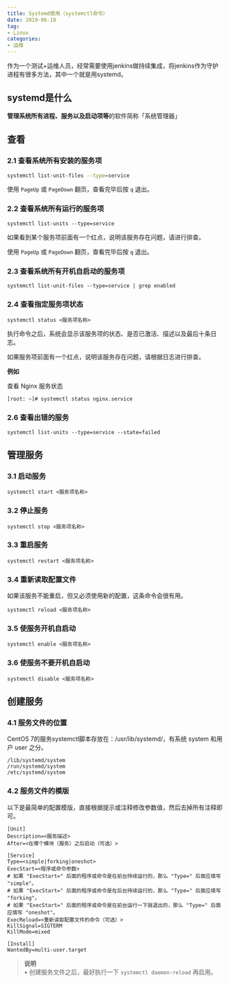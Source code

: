 ```yaml
---
title: Systemd使用（systemctl命令）
date: 2019-06-18
tag: 
- Linux
categories:
- 运维
---
```

作为一个测试+运维人员，经常需要使用jenkins做持续集成，将jenkins作为守护进程有很多方法，其中一个就是用systemd。
<!--more-->
## systemd是什么
**管理系统所有进程、服务以及启动项等**的软件简称「系统管理器」

## 查看
### **2.1 查看系统所有安装的服务项**

```bash
systemctl list-unit-files --type=service
```
使用  `PageUp`  或  `PageDown`  翻页，查看完毕后按  `q`  退出。

### **2.2 查看系统所有运行的服务项**

```text
systemctl list-units --type=service
```

如果看到某个服务项前面有一个红点，说明该服务存在问题，请进行排查。

使用  `PageUp`  或  `PageDown`  翻页，查看完毕后按  `q`  退出。

### **2.3 查看系统所有开机自启动的服务项**

```text
systemctl list-unit-files --type=service | grep enabled
```

### **2.4 查看指定服务项状态**

```text
systemctl status <服务项名称>
```

执行命令之后，系统会显示该服务项的状态、是否已激活、描述以及最后十条日志。

如果服务项前面有一个红点，说明该服务存在问题，请根据日志进行排查。

**例如**

查看 Nginx 服务状态

```text
[root: ~]# systemctl status nginx.service
```
### **2.6 查看出错的服务**

```text
systemctl list-units --type=service --state=failed
```
## 管理服务
### **3.1 启动服务**

```text
systemctl start <服务项名称>
```

### **3.2 停止服务**

```text
systemctl stop <服务项名称>
```

### **3.3 重启服务**

```text
systemctl restart <服务项名称>
```

### **3.4 重新读取配置文件**

如果该服务不能重启，但又必须使用新的配置，这条命令会很有用。

```text
systemctl reload <服务项名称>
```

### **3.5 使服务开机自启动**

```text
systemctl enable <服务项名称>
```

### **3.6 使服务不要开机自启动**

```text
systemctl disable <服务项名称>
```

## 创建服务
### **4.1 服务文件的位置**
CentOS 7的服务systemctl脚本存放在：/usr/lib/systemd/，有系统 system 和用户 user 之分。
```
/lib/systemd/system  
/run/systemd/system  
/etc/systemd/system
```

### **4.2 服务文件的模版**

以下是最简单的配置模版，直接根据提示或注释修改参数值，然后去掉所有注释即可。

```text
[Unit]
Description=<服务描述>
After=<在哪个模块（服务）之后启动（可选）>

[Service]
Type=<simple|forking|oneshot>
ExecStart=<程序或命令参数>
# 如果 "ExecStart=" 后面的程序或命令是在前台持续运行的，那么 "Type=" 后面应填写 "simple"。
# 如果 "ExecStart=" 后面的程序或命令是在后台持续运行的，那么 "Type=" 后面应填写 "forking"。
# 如果 "ExecStart=" 后面的程序或命令是在前台运行一下就退出的，那么 "Type=" 后面应填写 "oneshot"。
ExecReload=<重新读取配置文件的命令（可选）>
KillSignal=SIGTERM
KillMode=mixed

[Install]
WantedBy=multi-user.target
```

> **说明**  
> • 创建服务文件之后，最好执行一下  `systemctl daemon-reload`  再启用。
<!--stackedit_data:
eyJoaXN0b3J5IjpbMTg1NDIwOTg3OSw1MTQzNDY1NTksNjcwMz
c0NTEwXX0=
-->